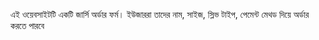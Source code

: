 এই ওয়েবসাইটটি একটি জার্সি অর্ডার ফর্ম।
ইউজাররা তাদের নাম, সাইজ, স্লিভ টাইপ, পেমেন্ট মেথড দিয়ে অর্ডার করতে পারবে
